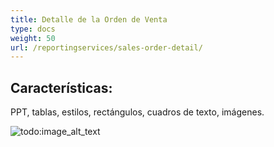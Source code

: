 ```yaml
---
title: Detalle de la Orden de Venta
type: docs
weight: 50
url: /reportingservices/sales-order-detail/
---
```


## **Características:**
PPT, tablas, estilos, rectángulos, cuadros de texto, imágenes. 

![todo:image_alt_text](sales-order-detail_1.png)
